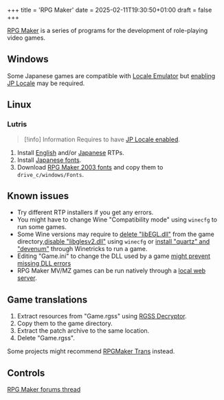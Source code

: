 +++
title = 'RPG Maker'
date = 2025-02-11T19:30:50+01:00
draft = false
+++

[RPG Maker](https://www.rpgmakerweb.com/) is a series of programs for the development of role-playing video games.

## Windows

Some Japanese games are compatible with [Locale Emulator](https://xupefei.github.io/Locale-Emulator/) but [enabling JP Locale](/all-platforms/jp-locale) may be required.

## Linux

### Lutris

> [!info] Information
> Requires to have [JP Locale enabled](/all-platforms/jp-locale).

1. Install [English](https://www.rpgmakerweb.com/run-time-package) and/or [Japanese](https://rpgmakerofficial.com/support/rtp/) RTPs.
2. Install [Japanese fonts](/linux/wineprefixes).
3. Download [RPG Maker 2003 fonts](https://web.archive.org/web/20201206133232/https://rpgmaker.net/users/kentona/locker/Fonts.rar) and copy them to `drive_c/windows/Fonts`.

## Known issues

- Try different RTP installers if you get any errors.
- You might have to change Wine "Compatibility mode" using `winecfg` to run some games.
- Some Wine versions may require to [delete "libEGL.dll"](https://github.com/ValveSoftware/Proton/issues/3694#issuecomment-968034842) from the game directory,[disable "libglesv2.dll"](https://www.reddit.com/r/linux_gaming/comments/p7t05w/comment/j64kvt8/) using `winecfg` or [install "quartz" and "devenum"](https://blog.easyrpg.org/2017/10/running-rpg-maker-games-in-wine/) through Winetricks to run a game.
- Editing "Game.ini" to change the DLL used by a game [might prevent missing DLL errors](https://forums.rpgmakerweb.com/index.php?threads/question-around-rgss102e-dll.107608/#post-958495)
- RPG Maker MV/MZ games can be run natively through a [local web server](https://rpgmakerofficial.com/product/MV_Help/page/01_11_08.html).

## Game translations

1. Extract resources from "Game.rgss" using [RGSS Decryptor](https://github.com/usagirei/RGSS-Decryptor).
2. Copy them to the game directory.
3. Extract the patch archive to the same location.
4. Delete "Game.rgss".

Some projects might recommend [RPGMaker Trans](https://rpgmakertrans.bitbucket.io/index.html) instead.

## Controls

[RPG Maker forums thread](https://forums.rpgmakerweb.com/index.php?threads/rpg-maker-pc-game-controls-mv-vx-ace-vx-xp-2003-2000.140758/)
